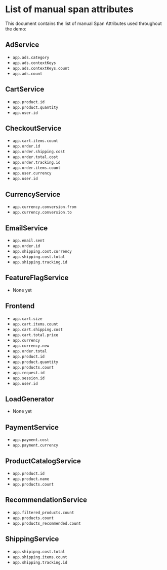# List of manual span attributes

This document contains the list of manual Span Attributes used throughout the demo:

## AdService

* `app.ads.category`
* `app.ads.contextKeys`
* `app.ads.contextKeys.count`
* `app.ads.count`

## CartService

* `app.product.id`
* `app.product.quantity`
* `app.user.id`

## CheckoutService

* `app.cart.items.count`
* `app.order.id`
* `app.order.shipping.cost`
* `app.order.total.cost`
* `app.order.tracking.id`
* `app.order.items.count`
* `app.user.currency`
* `app.user.id`

## CurrencyService

* `app.currency.conversion.from`
* `app.currency.conversion.to`

## EmailService

* `app.email.sent`
* `app.order.id`
* `app.shipping.cost.currency`
* `app.shipping.cost.total`
* `app.shipping.tracking.id`

## FeatureFlagService

* None yet

## Frontend

* `app.cart.size`
* `app.cart.items.count`
* `app.cart.shipping.cost`
* `app.cart.total.price`
* `app.currency`
* `app.currency.new`
* `app.order.total`
* `app.product.id`
* `app.product.quantity`
* `app.products.count`
* `app.request.id`
* `app.session.id`
* `app.user.id`

## LoadGenerator

* None yet

## PaymentService

* `app.payment.cost`
* `app.payment.currency`

## ProductCatalogService

* `app.product.id`
* `app.product.name`
* `app.products.count`

## RecommendationService

* `app.filtered_products.count`
* `app.products.count`
* `app.products_recommended.count`

## ShippingService

* `app.shipipng.cost.total`
* `app.shipping.items.count`
* `app.shipping.tracking.id`
